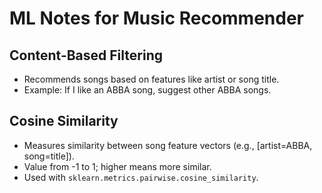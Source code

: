 # ML Notes for Music Recommender

## Content-Based Filtering
- Recommends songs based on features like artist or song title.
- Example: If I like an ABBA song, suggest other ABBA songs.

## Cosine Similarity
- Measures similarity between song feature vectors (e.g., [artist=ABBA, song=title]).
- Value from -1 to 1; higher means more similar.
- Used with `sklearn.metrics.pairwise.cosine_similarity`.